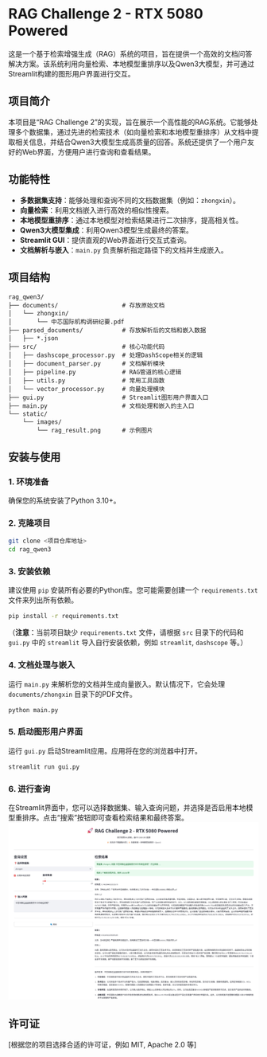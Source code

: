 # RAG Challenge 2 - RTX 5080 Powered

这是一个基于检索增强生成（RAG）系统的项目，旨在提供一个高效的文档问答解决方案。该系统利用向量检索、本地模型重排序以及Qwen3大模型，并可通过Streamlit构建的图形用户界面进行交互。

## 项目简介

本项目是“RAG Challenge 2”的实现，旨在展示一个高性能的RAG系统。它能够处理多个数据集，通过先进的检索技术（如向量检索和本地模型重排序）从文档中提取相关信息，并结合Qwen3大模型生成高质量的回答。系统还提供了一个用户友好的Web界面，方便用户进行查询和查看结果。

## 功能特性

- **多数据集支持**：能够处理和查询不同的文档数据集（例如：`zhongxin`）。
- **向量检索**：利用文档嵌入进行高效的相似性搜索。
- **本地模型重排序**：通过本地模型对检索结果进行二次排序，提高相关性。
- **Qwen3大模型集成**：利用Qwen3模型生成最终的答案。
- **Streamlit GUI**：提供直观的Web界面进行交互式查询。
- **文档解析与嵌入**：`main.py` 负责解析指定路径下的文档并生成嵌入。

## 项目结构

```
rag_qwen3/
├── documents/                  # 存放原始文档
│   └── zhongxin/
│       └── 中芯国际机构调研纪要.pdf
├── parsed_documents/           # 存放解析后的文档和嵌入数据
│   ├── *.json
├── src/                        # 核心功能代码
│   ├── dashscope_processor.py  # 处理DashScope相关的逻辑
│   ├── document_parser.py      # 文档解析模块
│   ├── pipeline.py             # RAG管道的核心逻辑
│   ├── utils.py                # 常用工具函数
│   └── vector_processor.py     # 向量处理模块
├── gui.py                      # Streamlit图形用户界面入口
├── main.py                     # 文档处理和嵌入的主入口
└── static/
    └── images/
        └── rag_result.png      # 示例图片
```

## 安装与使用

### 1. 环境准备

确保您的系统安装了Python 3.10+。

### 2. 克隆项目

```bash
git clone <项目仓库地址>
cd rag_qwen3
```

### 3. 安装依赖

建议使用 `pip` 安装所有必要的Python库。您可能需要创建一个 `requirements.txt` 文件来列出所有依赖。

```bash
pip install -r requirements.txt
```

（**注意**：当前项目缺少 `requirements.txt` 文件，请根据 `src` 目录下的代码和 `gui.py` 中的 `streamlit` 导入自行安装依赖，例如 `streamlit`, `dashscope` 等。）

### 4. 文档处理与嵌入

运行 `main.py` 来解析您的文档并生成向量嵌入。默认情况下，它会处理 `documents/zhongxin` 目录下的PDF文件。

```bash
python main.py
```

### 5. 启动图形用户界面

运行 `gui.py` 启动Streamlit应用。应用将在您的浏览器中打开。

```bash
streamlit run gui.py
```

### 6. 进行查询

在Streamlit界面中，您可以选择数据集、输入查询问题，并选择是否启用本地模型重排序。点击“搜索”按钮即可查看检索结果和最终答案。
![](./static/images/rag_result.png)

## 许可证

[根据您的项目选择合适的许可证，例如 MIT, Apache 2.0 等]